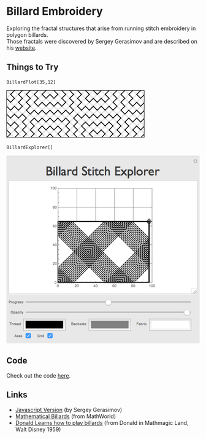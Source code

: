 # Billard Embroidery

Exploring the fractal structures that arise from running stitch embroidery in polygon billards.  
Those fractals were discovered by Sergey Gerasimov and are described on his [website](http://xcont.com/).


## Things to Try

    BillardPlot[35,12]
   
![](billard-embroidery-35-12.png)
    
    BillardExplorer[]
    
![](billard-stitch-explorer.png)


## Code 

Check out the code [here](billard-embroidery.m).

## Links

* [Javascript Version](http://xcont.com/pattern.html) (by Sergey Gerasimov)
* [Mathematical Billards](http://mathworld.wolfram.com/Billiards.html) (from MathWorld)
* [Donald Learns how to play billards](https://www.youtube.com/watch?v=yuntK56wL7A) (from Donald in Mathmagic Land, Walt Disney 1959)
